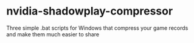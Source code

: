 # nvidia-shadowplay-compressor
Three simple .bat scripts for Windows that compress your game records and make them much easier to share
